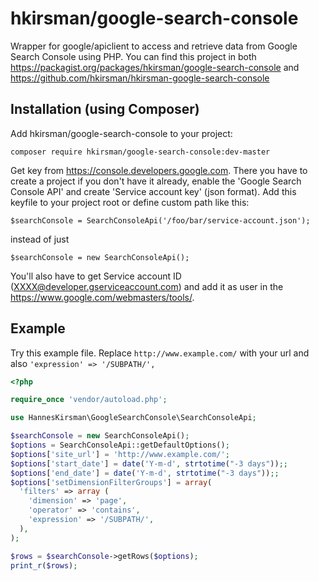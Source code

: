 # hkirsman/google-search-console

Wrapper for google/apiclient to access and retrieve data from Google Search Console using PHP. You can find this project in both https://packagist.org/packages/hkirsman/google-search-console and https://github.com/hkirsman/hkirsman-google-search-console

## Installation (using Composer)

Add hkirsman/google-search-console to your project:

```
composer require hkirsman/google-search-console:dev-master
```

Get key from https://console.developers.google.com. There you have to create a project if you don't have it already, enable the 'Google Search Console API' and create 'Service account key' (json format). Add this keyfile to your project root or define custom path like this:
```
$searchConsole = SearchConsoleApi('/foo/bar/service-account.json');
```
instead of just
```
$searchConsole = new SearchConsoleApi();
```

You'll also have to get Service account ID (XXXX@developer.gserviceaccount.com) and add it as user in the https://www.google.com/webmasters/tools/.

## Example

Try this example file. Replace `http://www.example.com/` with your url and also `'expression' => '/SUBPATH/',`

```php
<?php

require_once 'vendor/autoload.php';

use HannesKirsman\GoogleSearchConsole\SearchConsoleApi;

$searchConsole = new SearchConsoleApi();
$options = SearchConsoleApi::getDefaultOptions();
$options['site_url'] = 'http://www.example.com/';
$options['start_date'] = date('Y-m-d', strtotime("-3 days"));;
$options['end_date'] = date('Y-m-d', strtotime("-3 days"));;
$options['setDimensionFilterGroups'] = array(
  'filters' => array (
    'dimension' => 'page',
    'operator' => 'contains',
    'expression' => '/SUBPATH/',
  ),
);

$rows = $searchConsole->getRows($options);
print_r($rows);
```
